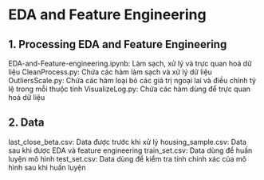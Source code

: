 # EDA and Feature Engineering
## 1. Processing EDA and Feature Engineering
EDA-and-Feature-engineering.ipynb: Làm sạch, xử lý và trực quan hoá dữ liệu
CleanProcess.py: Chứa các hàm làm sạch và xử lý dữ liệu
OutliersScale.py: Chứa các hàm loại bỏ các giá trị ngoại lai và điều chỉnh tỷ lệ trong mỗi thuộc tính
VisualizeLog.py: Chứa các hàm dùng để trực quan hoá dữ liệu
## 2. Data
last_close_beta.csv: Data được trước khi xử lý
housing_sample.csv: Data sau khi được EDA và feature engineering
train_set.csv: Data dùng để huấn luyện mô hình
test_set.csv: Data dùng để kiểm tra tính chính xác của mô hình sau khi huấn luyện
